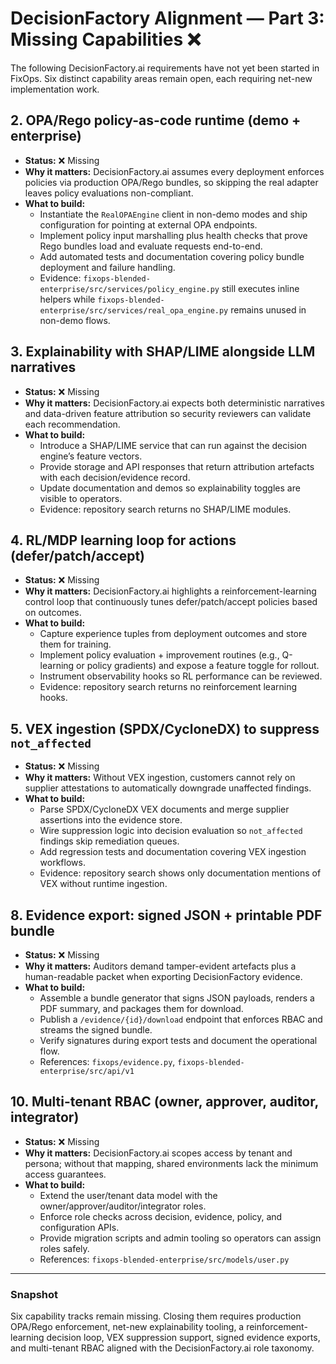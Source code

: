 # DecisionFactory Alignment — Part 3: Missing Capabilities ❌

The following DecisionFactory.ai requirements have not yet been started in FixOps. Six distinct capability areas remain open, each requiring net-new implementation work.

## 2. OPA/Rego policy-as-code runtime (demo + enterprise)
- **Status:** ❌ Missing
- **Why it matters:** DecisionFactory.ai assumes every deployment enforces policies via production OPA/Rego bundles, so skipping the real adapter leaves policy evaluations non-compliant.
- **What to build:**
  - Instantiate the `RealOPAEngine` client in non-demo modes and ship configuration for pointing at external OPA endpoints.
  - Implement policy input marshalling plus health checks that prove Rego bundles load and evaluate requests end-to-end.
  - Add automated tests and documentation covering policy bundle deployment and failure handling.
  - Evidence: `fixops-blended-enterprise/src/services/policy_engine.py` still executes inline helpers while `fixops-blended-enterprise/src/services/real_opa_engine.py` remains unused in non-demo flows.

## 3. Explainability with SHAP/LIME alongside LLM narratives
- **Status:** ❌ Missing
- **Why it matters:** DecisionFactory.ai expects both deterministic narratives and data-driven feature attribution so security reviewers can validate each recommendation.
- **What to build:**
  - Introduce a SHAP/LIME service that can run against the decision engine’s feature vectors.
  - Provide storage and API responses that return attribution artefacts with each decision/evidence record.
  - Update documentation and demos so explainability toggles are visible to operators.
  - Evidence: repository search returns no SHAP/LIME modules.

## 4. RL/MDP learning loop for actions (defer/patch/accept)
- **Status:** ❌ Missing
- **Why it matters:** DecisionFactory.ai highlights a reinforcement-learning control loop that continuously tunes defer/patch/accept policies based on outcomes.
- **What to build:**
  - Capture experience tuples from deployment outcomes and store them for training.
  - Implement policy evaluation + improvement routines (e.g., Q-learning or policy gradients) and expose a feature toggle for rollout.
  - Instrument observability hooks so RL performance can be reviewed.
  - Evidence: repository search returns no reinforcement learning hooks.

## 5. VEX ingestion (SPDX/CycloneDX) to suppress `not_affected`
- **Status:** ❌ Missing
- **Why it matters:** Without VEX ingestion, customers cannot rely on supplier attestations to automatically downgrade unaffected findings.
- **What to build:**
  - Parse SPDX/CycloneDX VEX documents and merge supplier assertions into the evidence store.
  - Wire suppression logic into decision evaluation so `not_affected` findings skip remediation queues.
  - Add regression tests and documentation covering VEX ingestion workflows.
  - Evidence: repository search shows only documentation mentions of VEX without runtime ingestion.

## 8. Evidence export: signed JSON + printable PDF bundle
- **Status:** ❌ Missing
- **Why it matters:** Auditors demand tamper-evident artefacts plus a human-readable packet when exporting DecisionFactory evidence.
- **What to build:**
  - Assemble a bundle generator that signs JSON payloads, renders a PDF summary, and packages them for download.
  - Publish a `/evidence/{id}/download` endpoint that enforces RBAC and streams the signed bundle.
  - Verify signatures during export tests and document the operational flow.
  - References: `fixops/evidence.py`, `fixops-blended-enterprise/src/api/v1`

## 10. Multi-tenant RBAC (owner, approver, auditor, integrator)
- **Status:** ❌ Missing
- **Why it matters:** DecisionFactory.ai scopes access by tenant and persona; without that mapping, shared environments lack the minimum access guarantees.
- **What to build:**
  - Extend the user/tenant data model with the owner/approver/auditor/integrator roles.
  - Enforce role checks across decision, evidence, policy, and configuration APIs.
  - Provide migration scripts and admin tooling so operators can assign roles safely.
  - References: `fixops-blended-enterprise/src/models/user.py`

---

### Snapshot
Six capability tracks remain missing. Closing them requires production OPA/Rego enforcement, net-new explainability tooling, a reinforcement-learning decision loop, VEX suppression support, signed evidence exports, and multi-tenant RBAC aligned with the DecisionFactory.ai role taxonomy.
